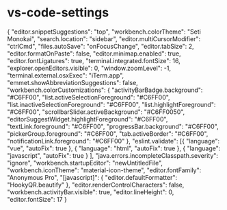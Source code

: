 # vs-code-settings
{     "editor.snippetSuggestions": "top",     "workbench.colorTheme": "Seti Monokai",     "search.location": "sidebar",     "editor.multiCursorModifier": "ctrlCmd",     "files.autoSave": "onFocusChange",     "editor.tabSize": 2,     "editor.formatOnPaste": false,     "editor.minimap.enabled": true,     "editor.fontLigatures": true,     "terminal.integrated.fontSize": 16,     "explorer.openEditors.visible": 0,     "window.zoomLevel": -1,     "terminal.external.osxExec": "iTerm.app",     "emmet.showAbbreviationSuggestions": false,     "workbench.colorCustomizations": {         "activityBarBadge.background": "#C6FF00",         "list.activeSelectionForeground": "#C6FF00",         "list.inactiveSelectionForeground": "#C6FF00",         "list.highlightForeground": "#C6FF00",         "scrollbarSlider.activeBackground": "#C6FF0050",         "editorSuggestWidget.highlightForeground": "#C6FF00",         "textLink.foreground": "#C6FF00",         "progressBar.background": "#C6FF00",         "pickerGroup.foreground": "#C6FF00",         "tab.activeBorder": "#C6FF00",         "notificationLink.foreground": "#C6FF00"     },     "eslint.validate": [{             "language": "vue",             "autoFix": true         },         {             "language": "html",             "autoFix": true         },         {             "language": "javascript",             "autoFix": true         }     ],     "java.errors.incompleteClasspath.severity": "ignore",     "workbench.startupEditor": "newUntitledFile",     "workbench.iconTheme": "material-icon-theme",     "editor.fontFamily": "Anonymous Pro",     "[javascript]": {         "editor.defaultFormatter": "HookyQR.beautify"     },      "editor.renderControlCharacters": false,     "workbench.activityBar.visible": true,     "editor.lineHeight": 0,     "editor.fontSize": 17  }
